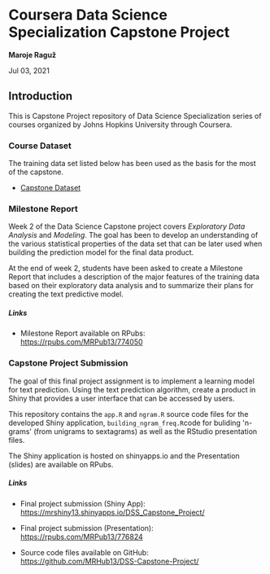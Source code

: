 # Coursera Data Science Specialization Capstone Project

**Maroje Raguž**

Jul 03, 2021

## Introduction

This is Capstone Project repository of Data Science Specialization series of courses organized by Johns Hopkins University through Coursera.

### Course Dataset

The training data set listed below has been used as the basis for the most of the capstone.

* [Capstone Dataset](https://d396qusza40orc.cloudfront.net/dsscapstone/dataset/Coursera-SwiftKey.zip)

### Milestone Report

Week 2 of the Data Science Capstone project covers *Exploratory Data Analysis* and *Modeling*. The goal has been to develop an understanding of the various 
statistical properties of the data set that can be later used when building the prediction model for the final data product.

At the end of week 2, students have been asked to create a Milestone Report that includes a description of the major features of the training data based on their exploratory data analysis and to summarize their plans for creating the text predictive model.

##### Links

* Milestone Report available on RPubs: <a target="_blank"  href="https://rpubs.com/MRPub13/774050">https://rpubs.com/MRPub13/774050</a>

### Capstone Project Submission

The goal of this final project assignment is to implement a learning model for text prediction. Using the text prediction algorithm, create a product in Shiny
that provides a user interface that can be accessed by users.

This repository contains the `app.R` and `ngram.R` source code files for the developed Shiny application, `building_ngram_freq.R`code for buliding 'n-grams' (from unigrams to sextagrams) as well as the RStudio presentation files.

The Shiny application is hosted on shinyapps.io and the Presentation (slides) are available on RPubs.

##### Links

* Final project submission (Shiny App): <a target="_blank"  href="https://mrshiny13.shinyapps.io/DSS_Capstone_Project/">https://mrshiny13.shinyapps.io/DSS_Capstone_Project/</a>

* Final project submission (Presentation): <a target="_blank"  href="https://rpubs.com/MRPub13/776824">https://rpubs.com/MRPub13/776824</a>

* Source code files available on GitHub: <a target="_blank"   href="https://github.com/MRHub13/DSS-Capstone-Project/">https://github.com/MRHub13/DSS-Capstone-Project/</a>
